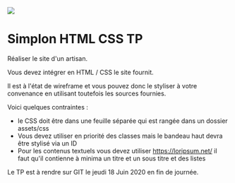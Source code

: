 ![](https://i.imgur.com/XFvRaaO.png)
# Simplon HTML CSS TP

Réaliser le site d'un artisan.

Vous devez intégrer en HTML / CSS le site fournit. 

Il est à l'état de wireframe et vous pouvez donc le styliser à votre convenance en utilisant toutefois les sources fournies.

Voici quelques contraintes :

* le CSS doit être dans une feuille séparée qui est rangée dans un dossier assets/css
* Vous devez utiliser en priorité des classes mais le bandeau haut devra être stylisé via un ID
* Pour les contenus textuels vous devez utiliser https://loripsum.net/
il faut qu'il contienne à minima un titre et un sous titre et des listes

Le TP est à rendre sur GIT le jeudi 18 Juin 2020 en fin de journée.